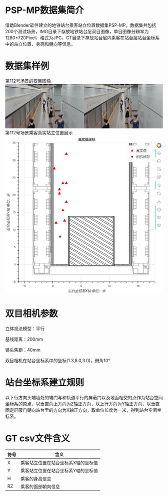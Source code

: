 # PSP-MP数据集简介
借助Blender软件建立的地铁站台乘客站立位置数据集PSP-MP。数据集共包括200个测试场景，IMG目录下存放地铁站台层双目图像，单目图像分辨率为1280*720Pixel，格式为JPG，GT目录下存放站台层内乘客在站台层站台坐标系中的站立位置、身高和朝向等信息。

# 数据集样例
第112号场景的双目图像
![双目图像](https://github.com/yanconggit/PSP-MP/blob/main/IMG/IMG_112.jpg)
第112号场景乘客真实站立位置展示
![乘客站立位置和双目相机在站台上的投影位置](https://github.com/yanconggit/PSP-MP/blob/main/markdown/%E7%9C%9F%E5%AE%9E%E5%80%BC%E5%9D%90%E6%A0%87.jpg)

# 双目相机参数
立体视法模型：平行

基线距离：200mm

镜头焦距：40mm

双目相机在站台坐标系中的坐标(1.3,8.0,3.0)，俯角10°

# 站台坐标系建立规则
以下行方向头端墙处的端门与和轨道平行的屏蔽门以及地面相交的点作为站台空间坐标系的原点，以垂直向上方向为Z轴正方向，以上行方向为Y轴正方向，以垂直固定屏蔽门朝向站台里的方向为X轴正方向，取单位长度为一米，得到站台空间坐标系。

# GT csv文件含义
| 符号 | 含义 |
| ---- |---- |
| X | 乘客站立位置在站台坐标系X轴的坐标值 |
| Y | 乘客站立位置在站台坐标系Y轴的坐标值 |
| H | 乘客的身高信息 |
| RZ | 乘客的面部朝向信息 |




